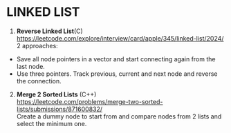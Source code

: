# LINKED LIST

1. **Reverse Linked List**(C) <br />
https://leetcode.com/explore/interview/card/apple/345/linked-list/2024/ <br />
2 approaches: <br />
* Save all node pointers in a vector and start connecting again from the last node. <br />
* Use three pointers. Track previous, current and next node and reverse the connection. <br />

2. **Merge 2 Sorted Lists** (C++) <br />
https://leetcode.com/problems/merge-two-sorted-lists/submissions/871600832/ <br />
Create a dummy node to start from and compare nodes from 2 lists and select the minimum one. <br /> 